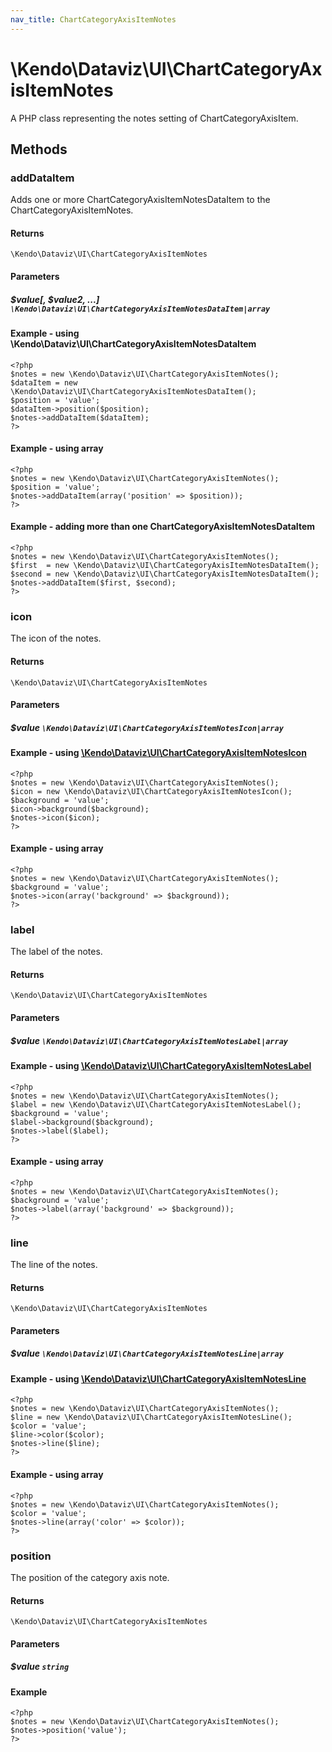 ```yaml
---
nav_title: ChartCategoryAxisItemNotes
---
```


# \Kendo\Dataviz\UI\ChartCategoryAxisItemNotes

A PHP class representing the notes setting of ChartCategoryAxisItem.


## Methods

### addDataItem

Adds one or more ChartCategoryAxisItemNotesDataItem to the ChartCategoryAxisItemNotes.

#### Returns
`\Kendo\Dataviz\UI\ChartCategoryAxisItemNotes`

#### Parameters

##### $value[, $value2, ...] `\Kendo\Dataviz\UI\ChartCategoryAxisItemNotesDataItem|array`

#### Example - using \Kendo\Dataviz\UI\ChartCategoryAxisItemNotesDataItem

    <?php
    $notes = new \Kendo\Dataviz\UI\ChartCategoryAxisItemNotes();
    $dataItem = new \Kendo\Dataviz\UI\ChartCategoryAxisItemNotesDataItem();
    $position = 'value';
    $dataItem->position($position);
    $notes->addDataItem($dataItem);
    ?>

#### Example - using array

    <?php
    $notes = new \Kendo\Dataviz\UI\ChartCategoryAxisItemNotes();
    $position = 'value';
    $notes->addDataItem(array('position' => $position));
    ?>

#### Example - adding more than one ChartCategoryAxisItemNotesDataItem

    <?php
    $notes = new \Kendo\Dataviz\UI\ChartCategoryAxisItemNotes();
    $first  = new \Kendo\Dataviz\UI\ChartCategoryAxisItemNotesDataItem();
    $second = new \Kendo\Dataviz\UI\ChartCategoryAxisItemNotesDataItem();
    $notes->addDataItem($first, $second);
    ?>

### icon

The icon of the notes.

#### Returns
`\Kendo\Dataviz\UI\ChartCategoryAxisItemNotes`

#### Parameters

##### $value `\Kendo\Dataviz\UI\ChartCategoryAxisItemNotesIcon|array`


#### Example - using [\Kendo\Dataviz\UI\ChartCategoryAxisItemNotesIcon](/api/wrappers/php/Kendo/Dataviz/UI/ChartCategoryAxisItemNotesIcon)
    <?php
    $notes = new \Kendo\Dataviz\UI\ChartCategoryAxisItemNotes();
    $icon = new \Kendo\Dataviz\UI\ChartCategoryAxisItemNotesIcon();
    $background = 'value';
    $icon->background($background);
    $notes->icon($icon);
    ?>

#### Example - using array

    <?php
    $notes = new \Kendo\Dataviz\UI\ChartCategoryAxisItemNotes();
    $background = 'value';
    $notes->icon(array('background' => $background));
    ?>

### label

The label of the notes.

#### Returns
`\Kendo\Dataviz\UI\ChartCategoryAxisItemNotes`

#### Parameters

##### $value `\Kendo\Dataviz\UI\ChartCategoryAxisItemNotesLabel|array`


#### Example - using [\Kendo\Dataviz\UI\ChartCategoryAxisItemNotesLabel](/api/wrappers/php/Kendo/Dataviz/UI/ChartCategoryAxisItemNotesLabel)
    <?php
    $notes = new \Kendo\Dataviz\UI\ChartCategoryAxisItemNotes();
    $label = new \Kendo\Dataviz\UI\ChartCategoryAxisItemNotesLabel();
    $background = 'value';
    $label->background($background);
    $notes->label($label);
    ?>

#### Example - using array

    <?php
    $notes = new \Kendo\Dataviz\UI\ChartCategoryAxisItemNotes();
    $background = 'value';
    $notes->label(array('background' => $background));
    ?>

### line

The line of the notes.

#### Returns
`\Kendo\Dataviz\UI\ChartCategoryAxisItemNotes`

#### Parameters

##### $value `\Kendo\Dataviz\UI\ChartCategoryAxisItemNotesLine|array`


#### Example - using [\Kendo\Dataviz\UI\ChartCategoryAxisItemNotesLine](/api/wrappers/php/Kendo/Dataviz/UI/ChartCategoryAxisItemNotesLine)
    <?php
    $notes = new \Kendo\Dataviz\UI\ChartCategoryAxisItemNotes();
    $line = new \Kendo\Dataviz\UI\ChartCategoryAxisItemNotesLine();
    $color = 'value';
    $line->color($color);
    $notes->line($line);
    ?>

#### Example - using array

    <?php
    $notes = new \Kendo\Dataviz\UI\ChartCategoryAxisItemNotes();
    $color = 'value';
    $notes->line(array('color' => $color));
    ?>

### position
The position of the category axis note.

#### Returns
`\Kendo\Dataviz\UI\ChartCategoryAxisItemNotes`

#### Parameters

##### $value `string`



#### Example 
    <?php
    $notes = new \Kendo\Dataviz\UI\ChartCategoryAxisItemNotes();
    $notes->position('value');
    ?>

